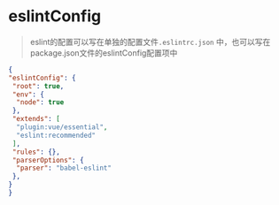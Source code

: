 # eslintConfig

> eslint的配置可以写在单独的配置文件`.eslintrc.json` 中，也可以写在package.json文件的eslintConfig配置项中

```json
{
"eslintConfig": {
 "root": true,
 "env": {
  "node": true
 },
 "extends": [
  "plugin:vue/essential",
  "eslint:recommended"
 ],
 "rules": {},
 "parserOptions": {
  "parser": "babel-eslint"
 },
}
}
```

